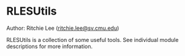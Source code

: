 # RLESUtils #

Author: Ritchie Lee (ritchie.lee@sv.cmu.edu)

RLESUtils is a collection of some useful tools.  See individual module descriptions for more information.



